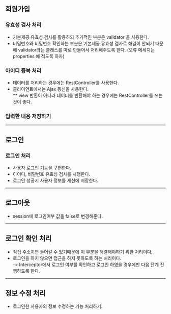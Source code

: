 ## 회원가입

### 유효성 검사 처리
- 기본제공 유효성 검사를 활용하되 추가적인 부분은 validator 을 사용한다.
- 비밀번호와 비밀번호 확인하는 부분은 기본제공 유효성 검사로 해결이 안되기 때문에 validator라는 클래스를 따로 만들어서 
  처리해주도록 한다. (오류 메세지는 properties 에 적도록 하자)
    
### 아이디 중복 처리
- 데이터를 처리하는 경우에는 RestController를 사용한다. 
- 클라이언트에서는 Ajax 통신을 사용한다. </br>
** view 반환이 아니라 데이터를 반환해야 하는 경우에는 RestController를 쓰는 것이 좋다.  
### 입력한 내용 저장하기 
---
## 로그인
### 로그인 처리
- 사용자 로그인 기능을 구현한다.
- 아이디, 비밀번호 유효성 검사를 시행한다. 
- 로그인 성공시 사용자 정보를 세션에 저장한다. 
---
## 로그아웃 
- session에 로그인여부 값을 false로 변경해준다. 
---
## 로그인 확인 처리
- 직접 주소치면 들어갈 수 있기때문에 이 부분을 해결해야하기 위한 처리이다,. 
- 로그인을 하지 않으면 접근을 하지 못하도록 하는 처리이다.</br>
-> Interceptor에서 로그인 여부를 확인하고 로그인 하였을 경우에만 다음 단계 진행하도록 한다.
---
## 정보 수정 처리 
- 로그인한 사용자의 정보 수정하는 기능 처리하기.
